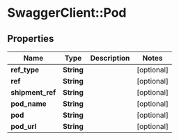 # SwaggerClient::Pod

## Properties
Name | Type | Description | Notes
------------ | ------------- | ------------- | -------------
**ref_type** | **String** |  | [optional] 
**ref** | **String** |  | [optional] 
**shipment_ref** | **String** |  | [optional] 
**pod_name** | **String** |  | [optional] 
**pod** | **String** |  | [optional] 
**pod_url** | **String** |  | [optional] 


